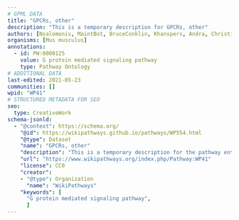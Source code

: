 ```yaml
---
# GPML DATA
title: "GPCRs, other"
description: "This is a temporary description for GPCRs, other"
authors: [Nsalomonis, MaintBot, BruceConklin, Khanspers, Andra, Christine Chichester, Eweitz]
organisms: [Mus musculus]
annotations:
  - id: PW:0000125
    value: G protein mediated signaling pathway
    type: Pathway Ontology
# ADDITIONAL DATA
last-edited: 2021-05-23
communities: []
wpid: "WP41"
# STRUCTURED METADATA FOR SEO
seo:
  type: CreativeWork
schema-jsonld:
  - "@context": https://schema.org/
    "@id": https://wikipathways.github.io/pathways/WP554.html
    "@type": Dataset
    "name": "GPCRs, other"
    "description": "This is a temporary description for the pathway entitled: GPCRs, other"
    "url": "https://www.wikipathways.org/index.php/Pathway:WP41"
    "license": CC0
    "creator":
    - "@type": Organization
      "name": "WikiPathways"
    "keywords": [
      "G protein mediated signaling pathway",
      ]
---
```

